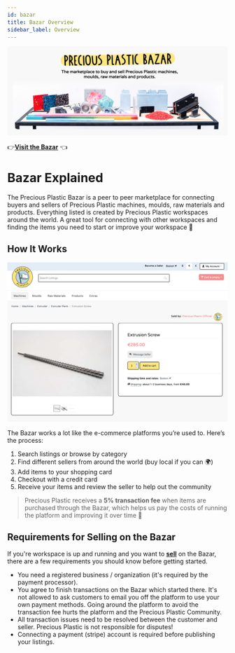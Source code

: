 ```yaml
---
id: bazar
title: Bazar Overview
sidebar_label: Overview
---
```

<style>
:root {
  --highlight: #f7b77b;
  --hover: #f7b77b;
}
</style>

<img src="../assets/Business/bazarmain.png
" />

👉**[Visit the Bazar](http://bazar.preciousplastic.com/)**  👈

# Bazar Explained
The Precious Plastic Bazar is a peer to peer marketplace for connecting buyers and sellers of Precious Plastic machines, moulds, raw materials and products. Everything listed is created by Precious Plastic workspaces around the world. A great tool for connecting with other workspaces and finding the items you need to start or improve your workspace 👊

## How It Works

<img src="../assets/Business/bazarproduct.png
" />  

The Bazar works a lot like the e-commerce platforms you’re used to. Here’s the process: 

1. Search listings or browse by category 
2. Find different sellers from around the world (buy local if you can 🌍) 
3. Add items to your shopping card
4. Checkout with a credit card 
5. Receive your items and review the seller to help out the community

> Precious Plastic receives a **5% transaction fee** when items are purchased through the Bazar, which helps us pay the costs of running the platform and improving it over time 💪

## Requirements for Selling on the Bazar
If you're workspace is up and running and you want to **[sell](https://bazar.preciousplastic.com/index.php?dispatch=companies.apply_for_vendor)** on the Bazar, there are a few requirements you should know before getting started.

* You need a registered business / organization (it's required by the payment processor).
* You agree to finish transactions on the Bazar which started there. It's not allowed to ask customers to email you off the platform to use your own payment methods. Going around the platform to avoid the transaction fee hurts the platform and the Precious Plastic Community. 
* All transaction issues need to be resolved between the customer and seller. Precious Plastic is not responsible for disputes!
* Connecting a payment (stripe) account is required before publishing your listings.  